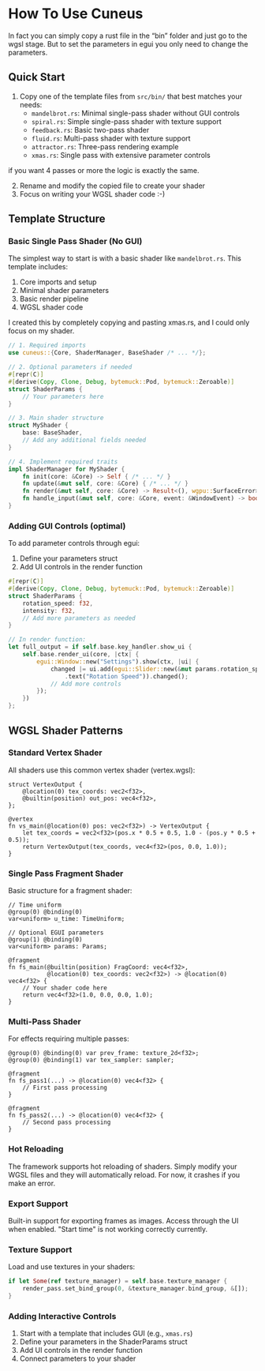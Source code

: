 
# How To Use Cuneus

In fact you can simply copy a rust file in the “bin” folder and just go to the wgsl stage. But to set the parameters in egui you only need to change the parameters.

## Quick Start

1. Copy one of the template files from `src/bin/` that best matches your needs:
   - `mandelbrot.rs`: Minimal single-pass shader without GUI controls
   - `spiral.rs`: Simple single-pass shader with texture support
   - `feedback.rs`: Basic two-pass shader
   - `fluid.rs`: Multi-pass shader with texture support
   - `attractor.rs`: Three-pass rendering example
   - `xmas.rs`: Single pass with extensive parameter controls
  
if you want 4 passes or more the logic is exactly the same. 

2. Rename and modify the copied file to create your shader
3. Focus on writing your WGSL shader code :-)

## Template Structure

### Basic Single Pass Shader (No GUI)

The simplest way to start is with a basic shader like `mandelbrot.rs`. This template includes:

1. Core imports and setup
2. Minimal shader parameters
3. Basic render pipeline
4. WGSL shader code

I created this by completely copying and pasting xmas.rs, and I could only focus on my shader.

```rust
// 1. Required imports
use cuneus::{Core, ShaderManager, BaseShader /* ... */};

// 2. Optional parameters if needed
#[repr(C)]
#[derive(Copy, Clone, Debug, bytemuck::Pod, bytemuck::Zeroable)]
struct ShaderParams {
    // Your parameters here
}

// 3. Main shader structure
struct MyShader {
    base: BaseShader,
    // Add any additional fields needed
}

// 4. Implement required traits
impl ShaderManager for MyShader {
    fn init(core: &Core) -> Self { /* ... */ }
    fn update(&mut self, core: &Core) { /* ... */ }
    fn render(&mut self, core: &Core) -> Result<(), wgpu::SurfaceError> { /* ... */ }
    fn handle_input(&mut self, core: &Core, event: &WindowEvent) -> bool { /* ... */ }
}
```

### Adding GUI Controls (optimal)

To add parameter controls through egui:

1. Define your parameters struct
2. Add UI controls in the render function

```rust
#[repr(C)]
#[derive(Copy, Clone, Debug, bytemuck::Pod, bytemuck::Zeroable)]
struct ShaderParams {
    rotation_speed: f32,
    intensity: f32,
    // Add more parameters as needed
}

// In render function:
let full_output = if self.base.key_handler.show_ui {
    self.base.render_ui(core, |ctx| {
        egui::Window::new("Settings").show(ctx, |ui| {
            changed |= ui.add(egui::Slider::new(&mut params.rotation_speed, 0.0..=5.0)
                .text("Rotation Speed")).changed();
            // Add more controls
        });
    })
};
```

## WGSL Shader Patterns

### Standard Vertex Shader
All shaders use this common vertex shader (vertex.wgsl):
```wgsl
struct VertexOutput {
    @location(0) tex_coords: vec2<f32>,
    @builtin(position) out_pos: vec4<f32>,
};

@vertex
fn vs_main(@location(0) pos: vec2<f32>) -> VertexOutput {
    let tex_coords = vec2<f32>(pos.x * 0.5 + 0.5, 1.0 - (pos.y * 0.5 + 0.5));
    return VertexOutput(tex_coords, vec4<f32>(pos, 0.0, 1.0));
}
```

### Single Pass Fragment Shader
Basic structure for a fragment shader:
```wgsl
// Time uniform
@group(0) @binding(0)
var<uniform> u_time: TimeUniform;

// Optional EGUI parameters
@group(1) @binding(0)
var<uniform> params: Params;

@fragment
fn fs_main(@builtin(position) FragCoord: vec4<f32>, 
           @location(0) tex_coords: vec2<f32>) -> @location(0) vec4<f32> {
    // Your shader code here
    return vec4<f32>(1.0, 0.0, 0.0, 1.0);
}
```

### Multi-Pass Shader
For effects requiring multiple passes:
```wgsl
@group(0) @binding(0) var prev_frame: texture_2d<f32>;
@group(0) @binding(1) var tex_sampler: sampler;

@fragment
fn fs_pass1(...) -> @location(0) vec4<f32> {
    // First pass processing
}

@fragment
fn fs_pass2(...) -> @location(0) vec4<f32> {
    // Second pass processing
}
```


### Hot Reloading
The framework supports hot reloading of shaders. Simply modify your WGSL files and they will automatically reload. For now, it crashes if you make an error. 

### Export Support
Built-in support for exporting frames as images. Access through the UI when enabled. "Start time" is not working correctly currently.

### Texture Support
Load and use textures in your shaders:
```rust
if let Some(ref texture_manager) = self.base.texture_manager {
    render_pass.set_bind_group(0, &texture_manager.bind_group, &[]);
}
```

### Adding Interactive Controls
1. Start with a template that includes GUI (e.g., `xmas.rs`)
2. Define your parameters in the ShaderParams struct
3. Add UI controls in the render function
4. Connect parameters to your shader

